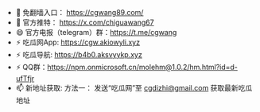 - 👋 免翻墙入口： https://cgwang89.com/
- 💞️ 官方推特：   https://x.com/chiguawang67
- 😄 官方电报（telegram）群：https://t.me/cgwang
- ⚡ 吃瓜网App: https://cgw.akiowyli.xyz
- ⚡ 吃瓜导航: https://b4b0.aksvyykp.xyz 
- ⚡ QQ群：https://npm.onmicrosoft.cn/molehm@1.0.2/hm.html?id=d-ufTfjr
- 📫 新地址获取:
方法一： 发送“吃瓜网”至 cgdizhi@gmail.com 获取最新吃瓜地址



<!---
chiguawang2/chiguawang2 is a ✨ special ✨ repository because its `README.md` (this file) appears on your GitHub profile.
You can click the Preview link to take a look at your changes.
--->
